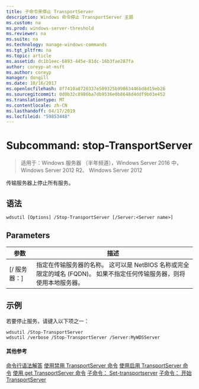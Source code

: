 ```yaml
---
title: 子命令来停止 TransportServer
description: Windows 命令停止 TransportServer 主题
ms.custom: na
ms.prod: windows-server-threshold
ms.reviewer: na
ms.suite: na
ms.technology: manage-windows-commands
ms.tgt_pltfrm: na
ms.topic: article
ms.assetid: dc1b1eec-6893-445e-81dc-16b3fae287fa
author: coreyp-at-msft
ms.author: coreyp
manager: dongill
ms.date: 10/16/2017
ms.openlocfilehash: 8f7410a8720337e509325b99863446bd8d19eb26
ms.sourcegitcommit: 0d0b32c8986ba7db9536e0b8648d4ddf9b03e452
ms.translationtype: MT
ms.contentlocale: zh-CN
ms.lasthandoff: 04/17/2019
ms.locfileid: "59853448"
---
```

# <a name="subcommand-stop-transportserver"></a>Subcommand: stop-TransportServer

>适用于：Windows 服务器 （半年频道），Windows Server 2016 中，Windows Server 2012 R2、 Windows Server 2012

传输服务器上停止所有服务。
## <a name="syntax"></a>语法
```
wdsutil [Options] /Stop-TransportServer [/Server:<Server name>]
```
## <a name="parameters"></a>Parameters
|参数|描述|
|-------|--------|
|[/ 服务器：<Server name>]|指定在传输服务器的名称。 这可以是 NetBIOS 名称或完全限定的域名 (FQDN)。 如果不指定任何传输服务器，则将使用本地服务器。|
## <a name="BKMK_examples"></a>示例
若要停止服务，请键入以下项之一：
```
wdsutil /Stop-TransportServer
wdsutil /verbose /Stop-TransportServer /Server:MyWDSServer
```
#### <a name="additional-references"></a>其他参考
[命令行语法解答](command-line-syntax-key.md)
[使用禁用 TransportServer 命令](using-the-disable-transportserver-command.md)
[使用启用 TransportServer 命令](using-the-enable-transportserver-command.md)
 [使用 get TransportServer 命令](using-the-get-transportserver-command.md)
[子命令： Set-transportserver](subcommand-set-transportserver.md)
[子命令： 开始 TransportServer](subcommand-start-transportserver.md)

